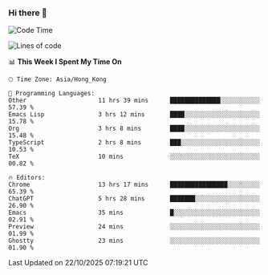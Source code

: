 ### Hi there 👋

<!--
**nicehiro/nicehiro** is a ✨ _special_ ✨ repository because its `README.md` (this file) appears on your GitHub profile.

Here are some ideas to get you started:

- 🔭 I’m currently working on ...
- 🌱 I’m currently learning ...
- 👯 I’m looking to collaborate on ...
- 🤔 I’m looking for help with ...
- 💬 Ask me about ...
- 📫 How to reach me: ...
- 😄 Pronouns: ...
- ⚡ Fun fact: ...
-->

<!--START_SECTION:waka-->
![Code Time](http://img.shields.io/badge/Code%20Time-1%2C168%20hrs%2029%20mins-blue)

![Lines of code](https://img.shields.io/badge/From%20Hello%20World%20I%27ve%20Written-1.9%20million%20lines%20of%20code-blue)

📊 **This Week I Spent My Time On** 

```text
🕑︎ Time Zone: Asia/Hong_Kong

💬 Programming Languages: 
Other                    11 hrs 39 mins      ██████████████░░░░░░░░░░░   57.39 % 
Emacs Lisp               3 hrs 12 mins       ████░░░░░░░░░░░░░░░░░░░░░   15.78 % 
Org                      3 hrs 8 mins        ████░░░░░░░░░░░░░░░░░░░░░   15.48 % 
TypeScript               2 hrs 8 mins        ███░░░░░░░░░░░░░░░░░░░░░░   10.53 % 
TeX                      10 mins             ░░░░░░░░░░░░░░░░░░░░░░░░░   00.82 % 

🔥 Editors: 
Chrome                   13 hrs 17 mins      ████████████████░░░░░░░░░   65.39 % 
ChatGPT                  5 hrs 28 mins       ███████░░░░░░░░░░░░░░░░░░   26.90 % 
Emacs                    35 mins             █░░░░░░░░░░░░░░░░░░░░░░░░   02.91 % 
Preview                  24 mins             ░░░░░░░░░░░░░░░░░░░░░░░░░   01.99 % 
Ghostty                  23 mins             ░░░░░░░░░░░░░░░░░░░░░░░░░   01.90 % 
```


 Last Updated on 22/10/2025 07:19:21 UTC
<!--END_SECTION:waka-->

